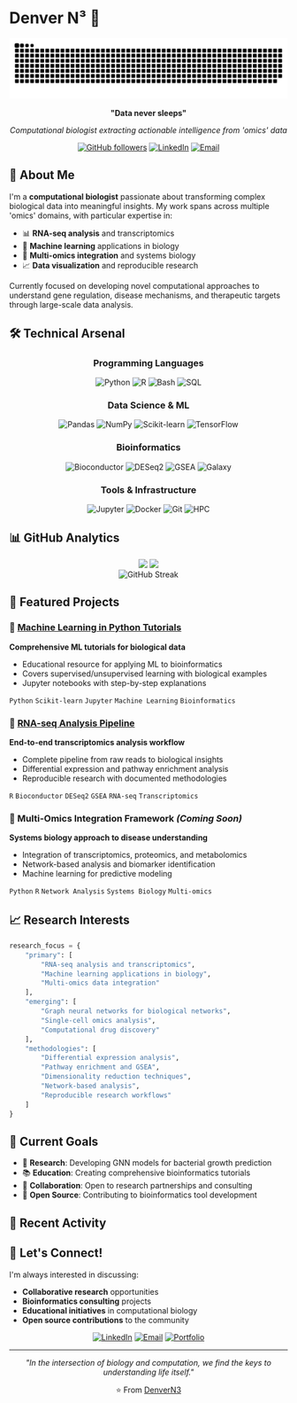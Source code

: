 # Denver N³ 🧬

<div align="center">

![DNA Animation](https://raw.githubusercontent.com/platane/snk/output/github-contribution-grid-snake-dark.svg)

**"Data never sleeps"**

*Computational biologist extracting actionable intelligence from 'omics' data*

[![GitHub followers](https://img.shields.io/github/followers/DenverN3?style=social)](https://github.com/DenverN3)
[![LinkedIn](https://img.shields.io/badge/LinkedIn-Connect-blue?style=flat&logo=linkedin)](https://www.linkedin.com/in/denver-ncube-n3d/)
[![Email](https://img.shields.io/badge/Email-Contact-red?style=flat&logo=gmail)](mailto:your.email@domain.com)

</div>

## 🔬 About Me

I'm a **computational biologist** passionate about transforming complex biological data into meaningful insights. My work spans across multiple 'omics' domains, with particular expertise in:

- 📊 **RNA-seq analysis** and transcriptomics
- 🤖 **Machine learning** applications in biology  
- 🧬 **Multi-omics integration** and systems biology
- 📈 **Data visualization** and reproducible research

Currently focused on developing novel computational approaches to understand gene regulation, disease mechanisms, and therapeutic targets through large-scale data analysis.

## 🛠️ Technical Arsenal

<div align="center">

### Programming Languages
![Python](https://img.shields.io/badge/Python-Expert-3776AB?style=flat&logo=python&logoColor=white)
![R](https://img.shields.io/badge/R-Expert-276DC3?style=flat&logo=r&logoColor=white)
![Bash](https://img.shields.io/badge/Bash-Proficient-4EAA25?style=flat&logo=gnu-bash&logoColor=white)
![SQL](https://img.shields.io/badge/SQL-Proficient-336791?style=flat&logo=postgresql&logoColor=white)

### Data Science & ML
![Pandas](https://img.shields.io/badge/Pandas-Expert-150458?style=flat&logo=pandas&logoColor=white)
![NumPy](https://img.shields.io/badge/NumPy-Expert-013243?style=flat&logo=numpy&logoColor=white)
![Scikit-learn](https://img.shields.io/badge/Scikit--learn-Expert-F7931E?style=flat&logo=scikit-learn&logoColor=white)
![TensorFlow](https://img.shields.io/badge/TensorFlow-Intermediate-FF6F00?style=flat&logo=tensorflow&logoColor=white)

### Bioinformatics
![Bioconductor](https://img.shields.io/badge/Bioconductor-Expert-1f8c8c?style=flat)
![DESeq2](https://img.shields.io/badge/DESeq2-Expert-2E8B57?style=flat)
![GSEA](https://img.shields.io/badge/GSEA-Expert-FF6347?style=flat)
![Galaxy](https://img.shields.io/badge/Galaxy-Proficient-2c3e50?style=flat)

### Tools & Infrastructure
![Jupyter](https://img.shields.io/badge/Jupyter-Expert-F37626?style=flat&logo=jupyter&logoColor=white)
![Docker](https://img.shields.io/badge/Docker-Proficient-2496ED?style=flat&logo=docker&logoColor=white)
![Git](https://img.shields.io/badge/Git-Expert-F05032?style=flat&logo=git&logoColor=white)
![HPC](https://img.shields.io/badge/HPC-Proficient-000000?style=flat)

</div>

## 📊 GitHub Analytics

<div align="center">
  <img height="180em" src="https://github-readme-stats.vercel.app/api?username=DenverN3&show_icons=true&theme=radical&include_all_commits=true&count_private=true"/>
  <img height="180em" src="https://github-readme-stats.vercel.app/api/top-langs/?username=DenverN3&layout=compact&langs_count=8&theme=radical"/>
</div>

<div align="center">
  <img src="https://github-readme-streak-stats.herokuapp.com/?user=DenverN3&theme=radical" alt="GitHub Streak"/>
</div>

## 🚀 Featured Projects

### 🧠 [Machine Learning in Python Tutorials](https://github.com/DenverN3/Machine-Learning-in-Python-tutorials)
**Comprehensive ML tutorials for biological data**
- Educational resource for applying ML to bioinformatics
- Covers supervised/unsupervised learning with biological examples
- Jupyter notebooks with step-by-step explanations

`Python` `Scikit-learn` `Jupyter` `Machine Learning` `Bioinformatics`

### 🧬 [RNA-seq Analysis Pipeline](https://github.com/DenverN3/RNAseq-Analysis)  
**End-to-end transcriptomics analysis workflow**
- Complete pipeline from raw reads to biological insights
- Differential expression and pathway enrichment analysis
- Reproducible research with documented methodologies

`R` `Bioconductor` `DESeq2` `GSEA` `RNA-seq` `Transcriptomics`

### 🔬 Multi-Omics Integration Framework *(Coming Soon)*
**Systems biology approach to disease understanding**
- Integration of transcriptomics, proteomics, and metabolomics
- Network-based analysis and biomarker identification
- Machine learning for predictive modeling

`Python` `R` `Network Analysis` `Systems Biology` `Multi-omics`

## 📈 Research Interests

```python
research_focus = {
    "primary": [
        "RNA-seq analysis and transcriptomics",
        "Machine learning applications in biology",
        "Multi-omics data integration"
    ],
    "emerging": [
        "Graph neural networks for biological networks",
        "Single-cell omics analysis",
        "Computational drug discovery"
    ],
    "methodologies": [
        "Differential expression analysis",
        "Pathway enrichment and GSEA",
        "Dimensionality reduction techniques",
        "Network-based analysis",
        "Reproducible research workflows"
    ]
}
```

## 🎯 Current Goals

- 🔬 **Research**: Developing GNN models for bacterial growth prediction
- 📚 **Education**: Creating comprehensive bioinformatics tutorials
- 🤝 **Collaboration**: Open to research partnerships and consulting
- 🌟 **Open Source**: Contributing to bioinformatics tool development

## 📝 Recent Activity

<!--START_SECTION:activity-->
<!-- This will be automatically updated by GitHub Actions -->
<!--END_SECTION:activity-->

## 🤝 Let's Connect!

I'm always interested in discussing:
- **Collaborative research** opportunities
- **Bioinformatics consulting** projects  
- **Educational initiatives** in computational biology
- **Open source contributions** to the community

<div align="center">

[![LinkedIn](https://img.shields.io/badge/LinkedIn-Connect-0077B5?style=for-the-badge&logo=linkedin&logoColor=white)](https://www.linkedin.com/in/denver-ncube-n3d/)
[![Email](https://img.shields.io/badge/Email-Contact-D14836?style=for-the-badge&logo=gmail&logoColor=white)](mailto:your.email@domain.com)
[![Portfolio](https://img.shields.io/badge/Portfolio-Visit-FF5722?style=for-the-badge&logo=google-chrome&logoColor=white)](https://denvern3.github.io)

</div>

---

<div align="center">
  
*"In the intersection of biology and computation, we find the keys to understanding life itself."*

⭐️ From [DenverN3](https://github.com/DenverN3)

</div>
